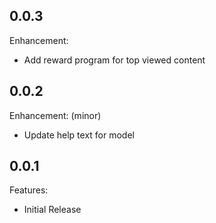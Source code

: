 ## 0.0.3

Enhancement:

  - Add reward program for top viewed content

## 0.0.2

Enhancement: (minor)

  - Update help text for model

## 0.0.1

Features:

  - Initial Release
